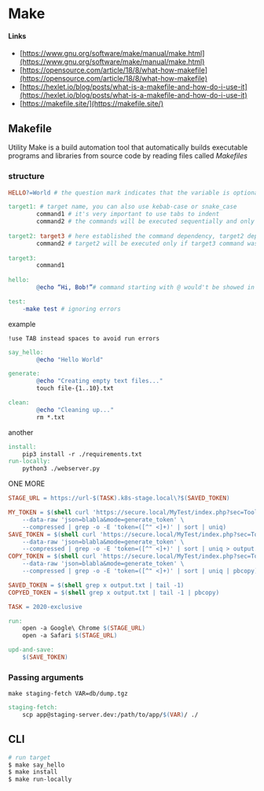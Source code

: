 # Make

#### Links

- [https://www.gnu.org/software/make/manual/make.html](https://www.gnu.org/software/make/manual/make.html) 
- [https://opensource.com/article/18/8/what-how-makefile](https://opensource.com/article/18/8/what-how-makefile)
- [https://hexlet.io/blog/posts/what-is-a-makefile-and-how-do-i-use-it](https://hexlet.io/blog/posts/what-is-a-makefile-and-how-do-i-use-it)
- [https://makefile.site/](https://makefile.site/)

## Makefile

Utility Make is a build automation tool that automatically builds executable programs and libraries from source code by reading files called _Makefiles_

### structure

```makefile
HELLO?=World # the question mark indicates that the variable is optional. The value after assignment can be omitted

target1: # target name, you can also use kebab-case or snake_case
		command1 # it's very important to use tabs to indent 
		command2 # the commands will be executed sequentially and only if the previous one was successful
		
target2: target3 # here established the command dependency, target2 depends on target3
		command2 # target2 will be executed only if target3 command was successful
		
target3:
		command1
		
hello:
		@echo “Hi, Bob!”# command starting with @ would't be showed in output

test:
	-make test # ignoring errors
```

example

`!use TAB instead spaces to avoid run errors`

```makefile
say_hello:
        @echo "Hello World"

generate:
        @echo "Creating empty text files..."
        touch file-{1..10}.txt

clean:
        @echo "Cleaning up..."
        rm *.txt
```

another

```makefile
install:
	pip3 install -r ./requirements.txt
run-locally:
	python3 ./webserver.py
```

ONE MORE

```makefile
STAGE_URL = https://url-$(TASK).k8s-stage.local\?$(SAVED_TOKEN)

MY_TOKEN = $(shell curl 'https://secure.local/MyTest/index.php?sec=Tools&ext=Token' \
	--data-raw 'json=blabla&mode=generate_token' \
	--compressed | grep -o -E 'token=([^" <]+)' | sort | uniq)
SAVE_TOKEN = $(shell curl 'https://secure.local/MyTest/index.php?sec=Tools&ext=Token' \
	--data-raw 'json=blabla&mode=generate_token' \
	--compressed | grep -o -E 'token=([^" <]+)' | sort | uniq > output.txt)
COPY_TOKEN = $(shell curl 'https://secure.local/MyTest/index.php?sec=Tools&ext=Token' \
	--data-raw 'json=blabla&mode=generate_token' \
	--compressed | grep -o -E 'token=([^" <]+)' | sort | uniq | pbcopy)

SAVED_TOKEN = $(shell grep x output.txt | tail -1)
COPYED_TOKEN = $(shell grep x output.txt | tail -1 | pbcopy)

TASK = 2020-exclusive

run:
	open -a Google\ Chrome $(STAGE_URL)
	open -a Safari $(STAGE_URL)

upd-and-save:
	$(SAVE_TOKEN)
```

### Passing arguments

```shell
make staging-fetch VAR=db/dump.tgz
```

```makefile
staging-fetch:
	scp app@staging-server.dev:/path/to/app/$(VAR)/ ./
```

## CLI

```bash
# run target
$ make say_hello
$ make install
$ make run-locally
```
